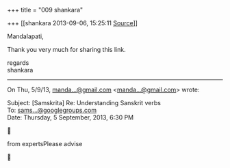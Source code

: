 +++
title = "009 shankara"

+++
[[shankara	2013-09-06, 15:25:11 [Source](https://groups.google.com/g/samskrita/c/DxLsLlF0CPQ)]]



Mandalapati,  
  
Thank you very much for sharing this link.  
  
regards  
shankara  
  
--------------------------------------------  
On Thu, 5/9/13, [manda...@gmail.com]() \<[manda...@gmail.com]()\> wrote:  
  
Subject: \[Samskrita\] Re: Understanding Sanskrit verbs  
To: [sams...@googlegroups.com]()  
Date: Thursday, 5 September, 2013, 6:30 PM  



from expertsPlease advise  



